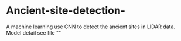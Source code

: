 # Ancient-site-detection-
A machine learning use CNN to detect the ancient sites in LIDAR data. Model detail see file ""
